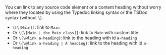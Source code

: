 You can link to any source code element or a content heading without worry where they located by using the Typedoc linking syntax or the TSDoc syntax (without `\`).

- `\[\[Main]]`: link to `Main`
- Or `\[\[Main | the Main class]]`: link to `Main` with custom title
- Or `\{\@link a-heading}`: link to the heading with id `a-heading`
- Or `\{\@link a-heading | A heading}`: link to the heading with id `a-heading`
